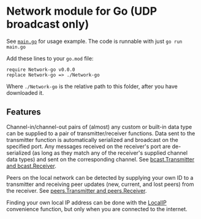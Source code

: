 Network module for Go (UDP broadcast only)
==========================================

See [`main.go`](main.go) for usage example. The code is runnable with just `go run main.go`

Add these lines to your `go.mod` file:
```
require Network-go v0.0.0
replace Network-go => ./Network-go
```
Where `./Network-go` is the relative path to this folder, after you have downloaded it.


Features
--------

Channel-in/channel-out pairs of (almost) any custom or built-in data type can be supplied to a pair of transmitter/receiver functions. Data sent to the transmitter function is automatically serialized and broadcast on the specified port. Any messages received on the receiver's port are de-serialized (as long as they match any of the receiver's supplied channel data types) and sent on the corresponding channel. See [bcast.Transmitter and bcast.Receiver](network/bcast/bcast.go).

Peers on the local network can be detected by supplying your own ID to a transmitter and receiving peer updates (new, current, and lost peers) from the receiver. See [peers.Transmitter and peers.Receiver](network/peers/peers.go).

Finding your own local IP address can be done with the [LocalIP](network/localip/localip.go) convenience function, but only when you are connected to the internet.








